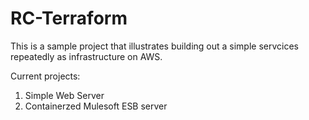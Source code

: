 # RC-Terraform

This is a sample project that illustrates building out a simple servcices repeatedly as infrastructure on AWS. 

Current projects:

1. Simple Web Server
2. Containerzed Mulesoft ESB server
